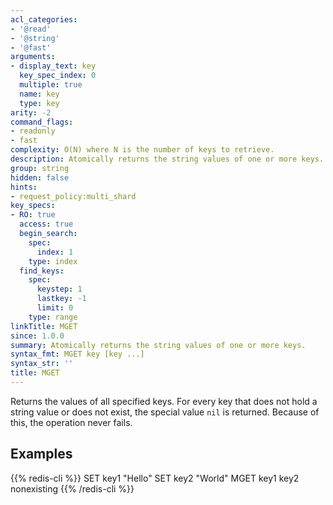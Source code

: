 ```yaml
---
acl_categories:
- '@read'
- '@string'
- '@fast'
arguments:
- display_text: key
  key_spec_index: 0
  multiple: true
  name: key
  type: key
arity: -2
command_flags:
- readonly
- fast
complexity: O(N) where N is the number of keys to retrieve.
description: Atomically returns the string values of one or more keys.
group: string
hidden: false
hints:
- request_policy:multi_shard
key_specs:
- RO: true
  access: true
  begin_search:
    spec:
      index: 1
    type: index
  find_keys:
    spec:
      keystep: 1
      lastkey: -1
      limit: 0
    type: range
linkTitle: MGET
since: 1.0.0
summary: Atomically returns the string values of one or more keys.
syntax_fmt: MGET key [key ...]
syntax_str: ''
title: MGET
---
```

Returns the values of all specified keys.
For every key that does not hold a string value or does not exist, the special
value `nil` is returned.
Because of this, the operation never fails.

## Examples

{{% redis-cli %}}
SET key1 "Hello"
SET key2 "World"
MGET key1 key2 nonexisting
{{% /redis-cli %}}

